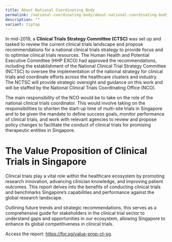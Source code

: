 ```yaml
---
title: About National Coordinating Body
permalink: /national-coordinating-body/about-national-coordinating-body/
description: ""
variant: tiptap
---
```

<p>In mid-2019, a <strong>Clinical Trials Strategy Committee (CTSC)</strong> was
set up and tasked to review the current clinical trials landscape and propose
recommendations for a national clinical trials strategy to provide focus
and to optimise clinical trials resources. The Human Health and Potential
Executive Committee (HHP EXCO) had approved the recommendations, including
the establishment of the National Clinical Trial Strategy Committee (NCTSC)
to oversee the implementation of the national strategy for clinical trials
and coordinate efforts across the healthcare clusters and industry. The
NCTSC will provide strategic oversight and guidance on this work and will
be staffed by the National Clinical Trials Coordinating Office (NCO).</p>
<p>The main responsibility of the NCO would be to take on the role of the
national clinical trials coordinator. This would involve taking on the
responsibilities to shorten the start-up time of multi-site trials in Singapore
and to be given the mandate to define success goals, monitor performance
of clinical trials, and work with relevant agencies to review and propose
policy changes to facilitate the conduct of clinical trials for promising
therapeutic entities in Singapore.</p>
<h1>The Value Proposition of Clinical Trials in Singapore</h1>
<p>Clinical trials play a vital role within the healthcare ecosystem by promoting
research innovation, advancing clinician knowledge, and improving patient
outcomes. This report delves into the benefits of conducting clinical trials
and benchmarks Singapore’s capabilities and performance against the global
research landscape.</p>
<p>Outlining future trends and strategic recommendations, this serves as
a comprehensive guide for stakeholders in the clinical trial sector to
understand gaps and opportunities in our ecosystem, allowing Singapore
to enhance its global competitiveness in clinical trials.</p>
<p>Access the report: <a href="https://for.sg/value-prop-ct-sg" rel="noopener noreferrer nofollow" target="_blank">https://for.sg/value-prop-ct-sg</a>.</p>